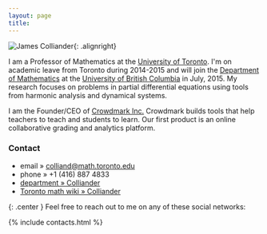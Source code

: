 ```yaml
---
layout: page
title: 
---
```




![James Colliander](http://www.gravatar.com/avatar/b7609f44c94924bd4b0694f872867b4c.png){: .alignright}

I am a Professor of Mathematics at the [University of Toronto](http://www.utoronto.ca/). I'm on academic leave from Toronto during 2014-2015 and will join the [Department of Mathematics](https://www.math.ubc.ca/) at the [University of British Columbia](http://www.ubc.ca/) in July, 2015. My research focuses on problems in partial differential equations using tools from harmonic analysis and dynamical systems.

I am the Founder/CEO of <a href="http://crowdmark.com">Crowdmark Inc.</a> Crowdmark builds tools that help teachers to teach and students to learn. Our first product is an online collaborative grading and analytics platform.

### Contact

* 	email » colliand@math.toronto.edu  
* 	phone » +1 (416) 887 4833
* 	[department » Colliander](http://www.math.toronto.edu/cms/colliander-james/)
*	[Toronto math wiki » Colliander](http://wiki.math.toronto.edu/TorontoMathWiki/index.php/User:Colliand)


{: .center }
Feel free to reach out to me on any of these social networks:

{% include contacts.html %}


